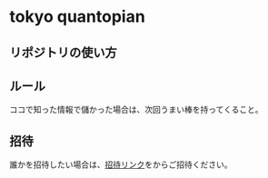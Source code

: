 # tokyo quantopian


## リポジトリの使い方


## ルール

ココで知った情報で儲かった場合は、次回うまい棒を持ってくること。

## 招待

誰かを招待したい場合は、[招待リンク](https://orgmanager.miguelpiedrafita.com/join/43899710)をからご招待ください。


